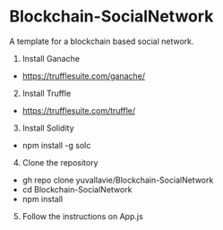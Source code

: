 # Blockchain-SocialNetwork
A template for a blockchain based social network.


1. Install Ganache
- https://trufflesuite.com/ganache/
2. Install Truffle
- https://trufflesuite.com/truffle/
3. Install Solidity
- npm install -g solc
4. Clone the repository
- gh repo clone yuvallavie/Blockchain-SocialNetwork
- cd Blockchain-SocialNetwork
- npm install
5. Follow the instructions on App.js
